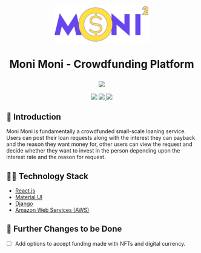 <p align='center'>
<img width="50%" src='./docs/images/logo.png'>
</p>

<h1>
<p align='center'>
Moni Moni - Crowdfunding Platform
</p>
</h1>

<p align='center'>
<img src="https://visitor-badge.laobi.icu/badge?page_id=amal-thundiyil.moni-moni">
</p>
<p align='center'>
<img src="https://github.com/amal-thundiyil/moni-moni/actions/workflows/actions.yml/badge.svg">
<a href="https://github.com/amal-thundiyil/moni-moni/blob/main/LICENSE"><img src="https://img.shields.io/badge/License-MIT-green.svg">
<a href="https://github.com/amal-thundiyil/moni-moni/pulls"><img src="https://img.shields.io/badge/PR-Welcome-brightgreen.svg"></a>

</p>

## 📌 Introduction

Moni Moni is fundamentally a crowdfunded small-scale loaning service. Users can post their loan requests along with the interest they can payback and the reason they want money for, other users can view the request and decide whether they want to invest in the person depending upon the interest rate and the reason for request.

## 👨‍💻️ Technology Stack

- [React.js](https://github.com/facebook/react)
- [Material UI](https://github.com/mui/material-ui)
- [Django](https://github.com/django/django)
- [Amazon Web Services (AWS)](https://github.com/aws)

## 📝 Further Changes to be Done

- [ ] Add options to accept funding made with NFTs and digital currency.

